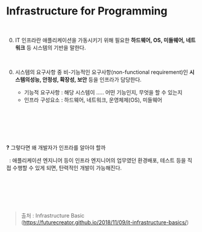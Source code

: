 <h1>Infrastructure for Programming</h1>
<p>&nbsp;</p>
<ol start='0' >
<li>IT 인프라란 애플리케이션을 가동시키기 위해 필요한 <strong>하드웨어, OS, 미들웨어, 네트워크</strong> 등 시스템의 기반을 말한다.</li>

</ol>
<p>&nbsp;</p>
<ol start='0' >
<li><p>시스템의 요구사항 중 비-기능적인 요구사항(non-functional requirement)인 <strong>시스템의성능, 안정성, 확장성, 보안</strong> 등을 인프라가 담당한다.</p>
<ul>
<li>기능적 요구사항 : 해당 시스템이 ..... 어떤 기능인지, 무엇을 할 수 있는지</li>

</ul>
<ul>
<li>인프라 구성요소 : 하드웨어, 네트워크, 운영체제(OS), 미들웨어</li>

</ul>
</li>

</ol>
<p>&nbsp;</p>
<p>&nbsp;</p>
<p>&nbsp;</p>
<p><strong>?</strong>	그렇다면 왜 개발자가 인프라를 알아야 할까</p>
<p>&nbsp;	: 애플리케이션 엔지니어 등이 인프라 엔지니어의 업무였던 환경배포, 테스트 등을 직접 수행할 수 있게 되면, 탄력적인 개발이 가능해진다.</p>
<p>&nbsp;</p>
<p>&nbsp;</p>
<p>&nbsp;</p>
<blockquote><p>출처 : Infrastructure Basic (<a href='https://futurecreator.github.io/2018/11/09/it-infrastructure-basics/' target='_blank' class='url'>https://futurecreator.github.io/2018/11/09/it-infrastructure-basics/</a>)</p>
</blockquote>

